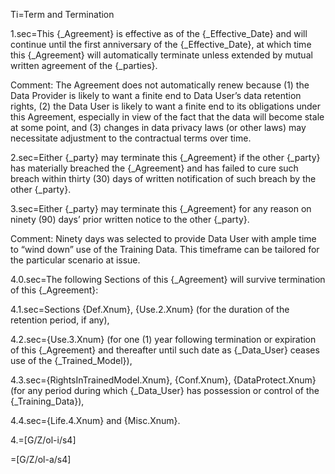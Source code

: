 Ti=Term and Termination

1.sec=This {_Agreement} is effective as of the {_Effective_Date} and will continue until the first anniversary of the {_Effective_Date}, at which time this {_Agreement} will automatically terminate unless extended by mutual written agreement of the {_parties}.

Comment: The Agreement does not automatically renew because (1) the Data Provider is likely to want a finite end to Data User’s data retention rights, (2) the Data User is likely to want a finite end to its obligations under this Agreement, especially in view of the fact that the data will become stale at some point, and (3) changes in data privacy laws (or other laws) may necessitate adjustment to the contractual terms over time.

2.sec=Either {_party} may terminate this {_Agreement} if the other {_party} has materially breached the {_Agreement} and has failed to cure such breach within thirty (30) days of written notification of such breach by the other {_party}.

3.sec=Either {_party} may terminate this {_Agreement} for any reason on ninety (90) days’ prior written notice to the other {_party}.

Comment: Ninety days was selected to provide Data User with ample time to “wind down” use of the Training Data. This timeframe can be tailored for the particular scenario at issue.

4.0.sec=The following Sections of this {_Agreement} will survive termination of this {_Agreement}:

4.1.sec=Sections {Def.Xnum}, {Use.2.Xnum} (for the duration of the retention period, if any),

4.2.sec={Use.3.Xnum} (for one (1) year following termination or expiration of this {_Agreement} and thereafter until such date as {_Data_User} ceases use of the {_Trained_Model}),

4.3.sec={RightsInTrainedModel.Xnum}, {Conf.Xnum}, {DataProtect.Xnum} (for any period during which {_Data_User} has possession or control of the {_Training_Data}),

4.4.sec={Life.4.Xnum} and {Misc.Xnum}.

4.=[G/Z/ol-i/s4]

=[G/Z/ol-a/s4]
